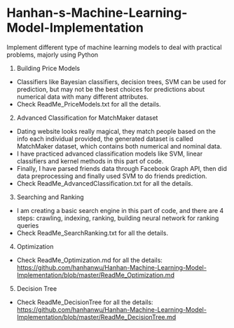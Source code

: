 # Hanhan-s-Machine-Learning-Model-Implementation
Implement different type of machine learning models to deal with practical problems, majorly using Python

1. Building Price Models
  * Classifiers like Bayesian classifiers, decision trees, SVM can be used for prediction, but may not be the best choices for predictions about numerical data with many different attributes.
  * Check ReadMe_PriceModels.txt for all the details.

2. Advanced Classification for MatchMaker dataset
  * Dating website looks really magical, they match people based on the info each individual provided, the generated dataset is called MatchMaker dataset, which contains both numerical and nominal data.
  * I have practiced advanced classification models like SVM, linear classifiers and kernel methods in this part of code.
  * Finally, I have parsed friends data through Facebook Graph API, then did data preprocessing and finally used SVM to do friends prediction.
  * Check ReadMe_AdvancedClassification.txt for all the details.
  
3. Searching and Ranking
 * I am creating a basic search engine in this part of code, and there are 4 steps:
   crawling, indexing, ranking, building neural network for ranking queries
 * Check ReadMe_SearchRanking.txt for all the details.
 
4. Optimization
 * Check ReadMe_Optimization.md for all the details: https://github.com/hanhanwu/Hanhan-Machine-Learning-Model-Implementation/blob/master/ReadMe_Optimization.md
 
5. Decision Tree
 * Check ReadMe_DecisionTree for all the details: https://github.com/hanhanwu/Hanhan-Machine-Learning-Model-Implementation/blob/master/ReadMe_DecisionTree.md
